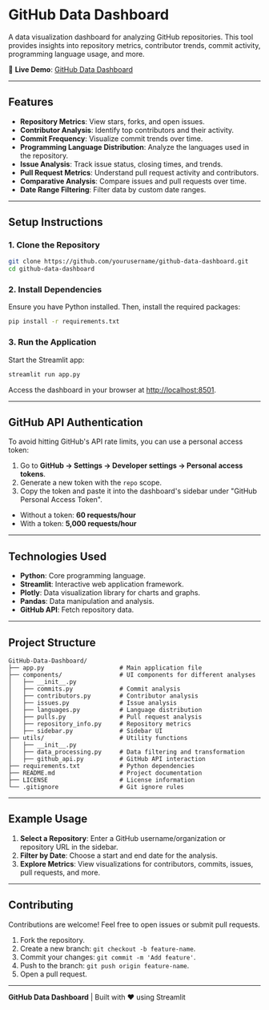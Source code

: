 # GitHub Data Dashboard

A data visualization dashboard for analyzing GitHub repositories. This tool provides insights into repository metrics, contributor trends, commit activity, programming language usage, and more.

🚀 **Live Demo**: [GitHub Data Dashboard](https://web-production-e2a2f.up.railway.app/)

---

## Features

- **Repository Metrics**: View stars, forks, and open issues.
- **Contributor Analysis**: Identify top contributors and their activity.
- **Commit Frequency**: Visualize commit trends over time.
- **Programming Language Distribution**: Analyze the languages used in the repository.
- **Issue Analysis**: Track issue status, closing times, and trends.
- **Pull Request Metrics**: Understand pull request activity and contributors.
- **Comparative Analysis**: Compare issues and pull requests over time.
- **Date Range Filtering**: Filter data by custom date ranges.

---

## Setup Instructions

### 1. Clone the Repository
```bash
git clone https://github.com/yourusername/github-data-dashboard.git
cd github-data-dashboard
```

### 2. Install Dependencies
Ensure you have Python installed. Then, install the required packages:
```bash
pip install -r requirements.txt
```

### 3. Run the Application
Start the Streamlit app:
```bash
streamlit run app.py
```

Access the dashboard in your browser at [http://localhost:8501](http://localhost:8501).

---

## GitHub API Authentication

To avoid hitting GitHub's API rate limits, you can use a personal access token:

1. Go to **GitHub → Settings → Developer settings → Personal access tokens**.
2. Generate a new token with the `repo` scope.
3. Copy the token and paste it into the dashboard's sidebar under "GitHub Personal Access Token".

- Without a token: **60 requests/hour**
- With a token: **5,000 requests/hour**

---

## Technologies Used

- **Python**: Core programming language.
- **Streamlit**: Interactive web application framework.
- **Plotly**: Data visualization library for charts and graphs.
- **Pandas**: Data manipulation and analysis.
- **GitHub API**: Fetch repository data.

---

## Project Structure

```
GitHub-Data-Dashboard/
├── app.py                     # Main application file
├── components/                # UI components for different analyses
│   ├── __init__.py
│   ├── commits.py             # Commit analysis
│   ├── contributors.py        # Contributor analysis
│   ├── issues.py              # Issue analysis
│   ├── languages.py           # Language distribution
│   ├── pulls.py               # Pull request analysis
│   ├── repository_info.py     # Repository metrics
│   ├── sidebar.py             # Sidebar UI
├── utils/                     # Utility functions
│   ├── __init__.py
│   ├── data_processing.py     # Data filtering and transformation
│   ├── github_api.py          # GitHub API interaction
├── requirements.txt           # Python dependencies
├── README.md                  # Project documentation
├── LICENSE                    # License information
└── .gitignore                 # Git ignore rules
```

---

## Example Usage

1. **Select a Repository**: Enter a GitHub username/organization or repository URL in the sidebar.
2. **Filter by Date**: Choose a start and end date for the analysis.
3. **Explore Metrics**: View visualizations for contributors, commits, issues, pull requests, and more.

---

## Contributing

Contributions are welcome! Feel free to open issues or submit pull requests.

1. Fork the repository.
2. Create a new branch: `git checkout -b feature-name`.
3. Commit your changes: `git commit -m 'Add feature'`.
4. Push to the branch: `git push origin feature-name`.
5. Open a pull request.

---

**GitHub Data Dashboard** | Built with ❤️ using Streamlit